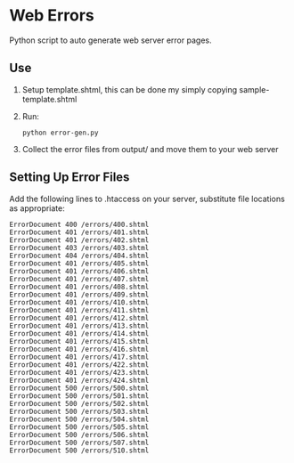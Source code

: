 # Web Errors
Python script to auto generate web server error pages. 

## Use
1. Setup template.shtml, this can be done my simply copying sample-template.shtml
2. Run: 

	`python error-gen.py`

3. Collect the error files from output/ and move them to your web server

## Setting Up Error Files
Add the following lines to .htaccess on your server, substitute file locations as appropriate:

	ErrorDocument 400 /errors/400.shtml
	ErrorDocument 401 /errors/401.shtml
	ErrorDocument 401 /errors/402.shtml
	ErrorDocument 403 /errors/403.shtml
	ErrorDocument 404 /errors/404.shtml
	ErrorDocument 401 /errors/405.shtml
	ErrorDocument 401 /errors/406.shtml
	ErrorDocument 401 /errors/407.shtml
	ErrorDocument 401 /errors/408.shtml
	ErrorDocument 401 /errors/409.shtml
	ErrorDocument 401 /errors/410.shtml
	ErrorDocument 401 /errors/411.shtml
	ErrorDocument 401 /errors/412.shtml
	ErrorDocument 401 /errors/413.shtml
	ErrorDocument 401 /errors/414.shtml
	ErrorDocument 401 /errors/415.shtml
	ErrorDocument 401 /errors/416.shtml
	ErrorDocument 401 /errors/417.shtml
	ErrorDocument 401 /errors/422.shtml
	ErrorDocument 401 /errors/423.shtml
	ErrorDocument 401 /errors/424.shtml
	ErrorDocument 500 /errors/500.shtml
	ErrorDocument 500 /errors/501.shtml
	ErrorDocument 500 /errors/502.shtml
	ErrorDocument 500 /errors/503.shtml
	ErrorDocument 500 /errors/504.shtml
	ErrorDocument 500 /errors/505.shtml
	ErrorDocument 500 /errors/506.shtml
	ErrorDocument 500 /errors/507.shtml
	ErrorDocument 500 /errors/510.shtml
